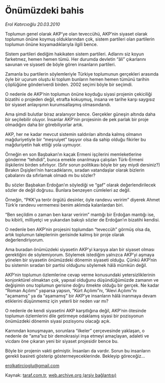 # Önümüzdeki bahis

*Erol Katırcıoğlu 20.03.2010*

<div class="yazi"><p>Toplumun genel olarak AKP’ye olan teveccühü, AKP’nin siyaset olarak toplumun önüne koymuş olduklarından çok, sistem partileri olan partilerin toplumun önüne koyamadıklarıyla ilgili bence.</p>
<p>Sistem partileri dediğim hakikaten sistem partileri. Adlarını siz koyun farketmez, hemen hemen tümü. Her durumda devletin “âli” çıkarlarını savunan ve siyaseti de böyle gören insanların partileri.</p>
<p>Zamanla bu partilerin söylemleriyle Türkiye toplumunun gerçekleri arasında öyle bir uçurum oluştu ki toplum bunların hemen hemen tümünü tarihin çöplüğüne gönderiverdi birden. 2002 seçimi böyle bir seçimdi.</p>
<p>O nedenle de AKP’nin toplumun önüne koyduğu siyasi projenin çekiciliği bizatihi o projeden değil, etrafta kokuşmuş, insana ve tarihe karşı saygısız bir siyaset anlayışının kurumsallaşmış olmasındandı.</p>
<p>Ama şimdi bulutlar biraz aralanıyor bence. Gerçekler güneşin altında daha bir seçilebilir oluyor. İnsanlar AKP’nin projesinin de pek parlak bir proje olmadığını daha bir görebiliyorlar artık.</p>
<p>AKP, her ne kadar mevcut sistemin saldırıları altında kalmış olmanın mağduriyetiyle bir “meşruiyet” taşıyor olsa da sahip olduğu fikirler bu mağduriyetin hak ettiği yola uymuyor.</p>
<p>Örneğin en son Başbakan’ın kaçak Ermeni işçilerini memleketlerine gönderme “tehdidi”, bunca emekle onarılmaya çalışılan Türk-Ermeni ilişkilerini birden sıfırlıyor. (Sıfır sorun politikası böyle bir şey miydi dersiniz?) Bırakın Dışişleri’nin harcadıklarını, sıradan vatandaşlar olarak bizlerin çabalarını da sıfırlamak olmadı mı bu sözler?</p>
<p>Bu sözler Başbakan Erdoğan’ın söylediği ve “gaf” olarak değerlendirilecek sözler de değil doğrusu. Bunlara benzeyen cümleleri az değil.</p>
<p>Örneğin, “PKK’ya terör örgütü desinler, öyle randevu veririm” diyerek Ahmet Türk’e randevu vermemesi benim aklımda kalanlardan biri.</p>
<p>“Ben seçildim o zaman ben karar veririm” mantığı bir Erdoğan mantığı ise, bu kibirli, milliyetçi ve yukarıdan bakışlı sözler de Erdoğan’ın bizatihi kendisi.</p>
<p>O nedenle ben AKP’nin projesini toplumdan “teveccüh” görmüş olsa da, artık toplumun taleplerinin gerisinde kalmış bir proje olarak değerlendiriyorum.</p>
<p>Ama buradan önümüzdeki siyasetin AKP’yi karşıya alan bir siyaset olması gerektiğini de söylemiyorum. Söylemek istediğim yalnızca AKP’yi aşmaya yönelen bir siyasetin önümüzdeki dönemin siyaseti olduğu. Çünkü AKP’nin bu sistemin sıradan bir partisi olduğunu söylemek hâlâ mümkün değil.</p>
<p>AKP’nin toplumun özlemlerine cevap verme konusundaki yetersizliklerinin konjonktürel olmaktan çok, yapısal olduğunu düşündüğümüzde zamanın ve değişimin onu toplumun gerisine doğru itmekte olduğu bir gerçek. Ne kadar “Roman Açılımı” yaparsa yapsın, “Kürt Açılımı”nı, “Alevi Açılımı”nı “açamamış” ya da “aşamamış” bir AKP’ye insanların hâlâ inanmaya devam etiklerini düşünmemiz için yeterli bir neden var mı?</p>
<p>O nedenle de kendi siyasetini AKP karşıtlığına değil, AKP’nin ötesinde toplumun özlemlerini dile getirmeye odaklamış siyasi bir pozisyonun önümüzdeki dönemin siyasi pozisyonu olacağı açık.</p>
<p>Karnından konuşmayan, sorunlara “ilkeler” çerçevesinde yaklaşan, o nedenle de “ama”sız bir demokrasiyi inşa etmeyi amaçlayan, adaleti ve vicdanı öne çıkaran yeni bir siyaset projesidir bence bu.</p>
<p>Böyle bir projenin vakti gelmiştir. İnsanları da vardır. Sorun bu insanların gerekli basireti gösterip göstermeyeceklerinde. Bekleyip göreceğiz...</p>
<p><a href="mailto:erolkatircioglu@gmail.com">erolkatircioglu@gmail.com</a></p>
</div>

Kaynak: [taraf.com.tr](http://www.taraf.com.tr:80/makale/10537.htm), [web.archive.org (arşiv bağlantısı)](http://web.archive.org/web/20100324053704/http://www.taraf.com.tr:80/makale/10537.htm)
